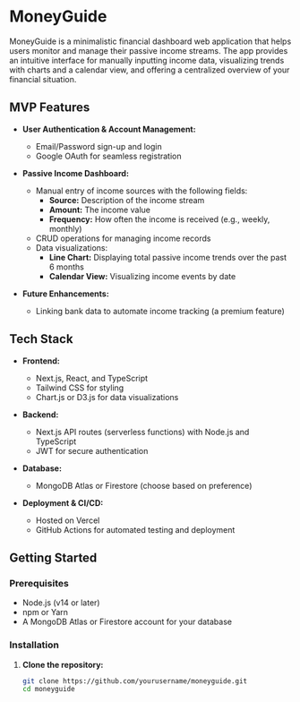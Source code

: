 # MoneyGuide

MoneyGuide is a minimalistic financial dashboard web application that helps users monitor and manage their passive income streams. The app provides an intuitive interface for manually inputting income data, visualizing trends with charts and a calendar view, and offering a centralized overview of your financial situation.

## MVP Features

- **User Authentication & Account Management:**
  - Email/Password sign-up and login
  - Google OAuth for seamless registration

- **Passive Income Dashboard:**
  - Manual entry of income sources with the following fields:
    - **Source:** Description of the income stream
    - **Amount:** The income value
    - **Frequency:** How often the income is received (e.g., weekly, monthly)
  - CRUD operations for managing income records
  - Data visualizations:
    - **Line Chart:** Displaying total passive income trends over the past 6 months
    - **Calendar View:** Visualizing income events by date

- **Future Enhancements:**
  - Linking bank data to automate income tracking (a premium feature)

## Tech Stack

- **Frontend:**  
  - Next.js, React, and TypeScript  
  - Tailwind CSS for styling  
  - Chart.js or D3.js for data visualizations

- **Backend:**  
  - Next.js API routes (serverless functions) with Node.js and TypeScript  
  - JWT for secure authentication

- **Database:**  
  - MongoDB Atlas or Firestore (choose based on preference)

- **Deployment & CI/CD:**  
  - Hosted on Vercel  
  - GitHub Actions for automated testing and deployment

## Getting Started

### Prerequisites

- Node.js (v14 or later)
- npm or Yarn
- A MongoDB Atlas or Firestore account for your database

### Installation

1. **Clone the repository:**

   ```bash
   git clone https://github.com/yourusername/moneyguide.git
   cd moneyguide
